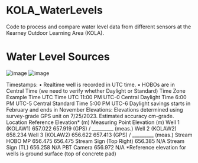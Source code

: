 # KOLA_WaterLevels
Code to process and compare water level data from different sensors at the Kearney Outdoor Learning Area (KOLA).

# Water Level Sources
![image](https://github.com/gilmore-h2o/KOLA_WaterLevels/assets/79097757/e778eff9-bd97-474e-b283-d22964a59b1d)
![image](https://github.com/gilmore-h2o/KOLA_WaterLevels/assets/79097757/5cceacf8-e683-4d5f-88ef-1655fcd08fd2)

Timestamps:
•	Realtime well is recorded in UTC time. 
•	HOBOs are in Central Time (we need to verify whether Daylight or Standard)
Time Zone	Example Time	UTC Time
UTC	11:00 PM	UTC-0
Central Daylight Time	6:00 PM	UTC-5
Central Standard Time	5:00 PM	UTC-6
Daylight savings starts in February and ends in November
Elevations:
Elevations determined using survey-grade GPS unit on 7/25/2023. Estimated accuracy cm-grade.
Location	Reference Elevation* (m)	Measuring Point Elevation (m)
Well 1 (KOLAW1)	657.022	657.919 (GPS) / _________ (meas.)
Well 2 (KOLAW2)	658.234	
Well 3 (KOLAW2)	656.622	657.413 (GPS) / _________ (meas.)
Stream HOBO MP	656.475	656.475
Stream Sign (Top Right)	656.385	N/A
Stream Sign (TL)	656.258	N/A
PBT Camera	656.972	N/A
*Reference elevation for wells is ground surface (top of concrete pad)

